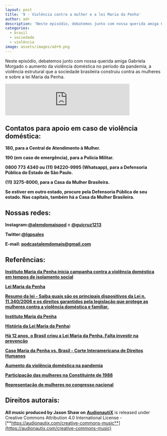 ```yaml
---
layout: post
title: '9 - Violência contra a mulher e a lei Maria da Penha'
author: ad+
description: 'Neste episódio, debatemos junto com nossa querida amiga Gabriela Morgado o aumento da violência doméstica no período da pandemia, a violência estrutural que a sociedade brasileira construiu contra as mulheres e sobre a lei Maria da Penha.'
categories:
  - brasil
  - sociedade
  - violência
image: assets/images/ad+9.png
---
```


Neste episódio, debatemos junto com nossa querida amiga Gabriela Morgado o aumento da violência doméstica no período da pandemia, a violência estrutural que a sociedade brasileira construiu contra as mulheres e sobre a lei Maria da Penha.

<iframe src="https://anchor.fm/alemdomais/embed/episodes/9---Violncia-contra-a-mulher-e-a-lei-Maria-da-Penha-e12lqt8" height="102px" width="400px" frameborder="0" scrolling="no"></iframe>

## Contatos para apoio em caso de violência doméstica:

**180, para a Central de Atendimento à Mulher.**

**190 (em caso de emergência), para a Polícia Militar.**

**0800 773 4340 ou (11) 94220-9995 (Whatsapp), para a Defensoria Pública do Estado de São Paulo.**

**(11) 3275-8000, para a Casa da Mulher Brasileira.**

**Se estiver em outro estado, procure pela Defensoria Pública de seu
estado. Nas capitais, também há a Casa da Mulher Brasileira.**

## Nossas redes:

**Instagram:**[**@alemdomaispod**](https://www.instagram.com/alemdomaispod/) e [**@guicruz1213**](https://www.instagram.com/guicruz1213/)


**Twitter:**[**@lgpsales**](https://twitter.com/lgpsales)

**E-mail: podcastalemdomais@gmail.com**

## Referências:

[**Instituto Maria da Penha inicia campanha contra a violência doméstica em tempos de isolamento social**](https://www.tjsp.jus.br/Noticias/Noticia?codigoNoticia=61091&pagina=1)

[**Lei Maria da Penha**](https://www.planalto.gov.br/ccivil_03/_Ato2004-2006/2006/Lei/L11340.htm)

[**Resumo da lei - Saiba quais são os principais dispositivos da Lei n. 11.340/2006 e os direitos garantidos pela legislação que protege as mulheres contra a violência doméstica e familiar.**](https://www.institutomariadapenha.org.br/lei-11340/resumo-da-lei-maria-da-penha.html)

[**Instituto Maria da Penha**](https://www.institutomariadapenha.org.br/)


[**História da Lei Maria da Penha**](http://www.mpsp.mp.br/portal/page/portal/Violencia_Domestica/Lei_Maria_da_Penha/vd-lmp-mais/Historia_da_lei#:~:text=A%20Lei%2011.340%2F06%2C%20que%20recebeu%20o%20nome%20de%20%E2%80%9C,%2C%20viol%C3%AAncia%20dom%C3%A9stica%2C%20etc.))

[**Há 12 anos, o Brasil criou a Lei Maria da Penha. Falta investir na prevenção**](https://www.cnj.jus.br/ha-12-anos-o-brasil-criou-a-lei-maria-da-penha-falta-investir-na-prevencao/)

[**Caso Maria da Penha vs. Brasil - Corte Interamericana de Direitos Humanos**](http://www.cidh.oas.org/annualrep/2000sp/CapituloIII/Fondo/Brasil12.051.htm)

[**Aumento da violência doméstica na pandemia**](https://g1.globo.com/sp/sao-paulo/noticia/2021/06/07/1-em-cada-4-mulheres-foi-vitima-de-algum-tipo-de-violencia-na-pandemia-no-brasil-diz-datafolha.ghtml)

[**Participação das mulheres na Constituinte de 1988**](https://www12.senado.leg.br/publicacoes/estudos-legislativos/tipos-de-estudos/outras-publicacoes/volume-i-constituicao-de-1988/principios-e-direitos-fundamentais-a-participacao-das-mulheres-na-elaboracao-da-constituicao-de-1988)

[**Representação de mulheres no congresso nacional**](https://blog.inteligov.com.br/mulheres-congresso-nacional/)

## Direitos autorais:

**All music produced by Jason Shaw on** [**AudionautiX**](https://audionautix.com/) is released under Creative Commons Attribution 4.0 International License -[**https://audionautix.com/creative-commons-music**](https://audionautix.com/creative-commons-music)
